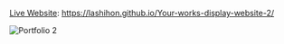 <ins>Live Website</ins>: https://lashihon.github.io/Your-works-display-website-2/

![Portfolio 2](https://github.com/LaShihon/Your-works-display-website-2/assets/148841107/66e677a9-36da-42d8-aa9f-03fc150b4465)
